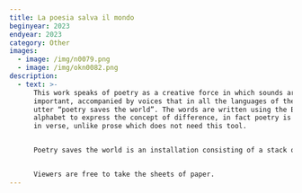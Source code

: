 ```yaml
---
title: La poesia salva il mondo
beginyear: 2023
endyear: 2023
category: Other
images:
  - image: /img/n0079.png
  - image: /img/okn0082.png
description:
  - text: >-
      This work speaks of poetry as a creative force in which sounds are also
      important, accompanied by voices that in all the languages of the world
      utter “poetry saves the world”. The words are written using the Braille
      alphabet to express the concept of difference, in fact poetry is expressed
      in verse, unlike prose which does not need this tool.


      Poetry saves the world is an installation consisting of a stack of white paper sheets (21.1x29.27cm) with an embossed Braille alphabet inscription (Poetry Saves the World) positioned on a pedestal and an audio recording playing in the room.


      Viewers are free to take the sheets of paper.
---
```

